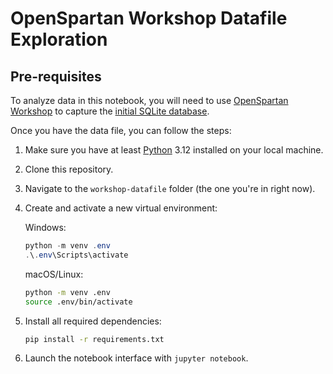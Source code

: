 # OpenSpartan Workshop Datafile Exploration

## Pre-requisites

To analyze data in this notebook, you will need to use [OpenSpartan Workshop](https://openspartan.com/docs/workshop/guides/get-started/) to capture the [initial SQLite database](https://openspartan.com/docs/workshop/guides/understanding-the-local-database/).

Once you have the data file, you can follow the steps:

1. Make sure you have at least [Python](https://www.python.org/) 3.12 installed on your local machine.
1. Clone this repository.
1. Navigate to the `workshop-datafile` folder (the one you're in right now).
1. Create and activate a new virtual environment:
	
	Windows:

	```powershell
	python -m venv .env
	.\.env\Scripts\activate
	```

	macOS/Linux:

	```bash
	python -m venv .env
	source .env/bin/activate
	```

1. Install all required dependencies:

	```bash
	pip install -r requirements.txt
	```

1. Launch the notebook interface with `jupyter notebook`.
